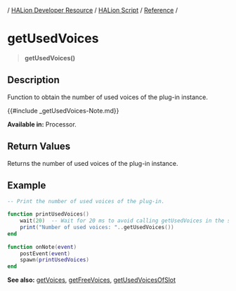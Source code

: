 / [HALion Developer Resource](../../HALion-Developer-Resource.md) / [HALion Script](./HALion-Script.md) / [Reference](./Reference.md) /

# getUsedVoices

>**getUsedVoices()**

## Description

Function to obtain the number of used voices of the plug-in instance.

{{#include _getUsedVoices-Note.md}}

**Available in:** Processor.

## Return Values

Returns the number of used voices of the plug-in instance.

## Example

```lua
-- Print the number of used voices of the plug-in.

function printUsedVoices()
    wait(20)  -- Wait for 20 ms to avoid calling getUsedVoices in the same audio block.
    print("Number of used voices: "..getUsedVoices())
end
  
function onNote(event)
    postEvent(event)
    spawn(printUsedVoices)
end
```

**See also:**  [getVoices](./getVoices.md), [getFreeVoices](./getFreeVoices.md), [getUsedVoicesOfSlot](./getUsedVoicesOfSlot.md)
